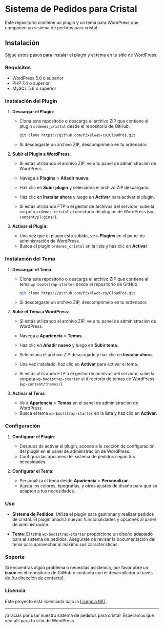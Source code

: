 # Sistema de Pedidos para Cristal

Este repositorio contiene un plugin y un tema para WordPress que componen un sistema de pedidos para cristal.

## Instalación

Sigue estos pasos para instalar el plugin y el tema en tu sitio de WordPress:

### Requisitos

- WordPress 5.0 o superior
- PHP 7.4 o superior
- MySQL 5.6 o superior

### Instalación del Plugin

1. **Descargar el Plugin**:
   - Clona este repositorio o descarga el archivo ZIP que contiene el plugin `ordenes_cristal` desde el repositorio de GitHub.

     ```bash
     git clone https://github.com/Pixelweb-co/CloudPos.git
     ```

   - Si descargaste un archivo ZIP, descomprímelo en tu ordenador.

2. **Subir el Plugin a WordPress**:
   - Si estás utilizando el archivo ZIP, ve a tu panel de administración de WordPress.
   - Navega a **Plugins** > **Añadir nuevo**.
   - Haz clic en **Subir plugin** y selecciona el archivo ZIP descargado.
   - Haz clic en **Instalar ahora** y luego en **Activar** para activar el plugin.

   - Si estás utilizando FTP o el gestor de archivos del servidor, sube la carpeta `ordenes_cristal` al directorio de plugins de WordPress (`wp-content/plugins/`).

3. **Activar el Plugin**:
   - Una vez que el plugin está subido, ve a **Plugins** en el panel de administración de WordPress.
   - Busca el plugin `ordenes_cristal` en la lista y haz clic en **Activar**.

### Instalación del Tema

1. **Descargar el Tema**:
   - Clona este repositorio o descarga el archivo ZIP que contiene el tema `wp-bootstrap-starter` desde el repositorio de GitHub.

     ```bash
     git clone https://github.com/Pixelweb-co/CloudPos.git
     ```

   - Si descargaste un archivo ZIP, descomprímelo en tu ordenador.

2. **Subir el Tema a WordPress**:
   - Si estás utilizando el archivo ZIP, ve a tu panel de administración de WordPress.
   - Navega a **Apariencia** > **Temas**.
   - Haz clic en **Añadir nuevo** y luego en **Subir tema**.
   - Selecciona el archivo ZIP descargado y haz clic en **Instalar ahora**.
   - Una vez instalado, haz clic en **Activar** para activar el tema.

   - Si estás utilizando FTP o el gestor de archivos del servidor, sube la carpeta `wp-bootstrap-starter` al directorio de temas de WordPress (`wp-content/themes/`).

3. **Activar el Tema**:
   - Ve a **Apariencia** > **Temas** en el panel de administración de WordPress.
   - Busca el tema `wp-bootstrap-starter` en la lista y haz clic en **Activar**.

### Configuración

1. **Configurar el Plugin**:
   - Después de activar el plugin, accede a la sección de configuración del plugin en el panel de administración de WordPress.
   - Configura las opciones del sistema de pedidos según tus necesidades.

2. **Configurar el Tema**:
   - Personaliza el tema desde **Apariencia** > **Personalizar**.
   - Ajusta los colores, tipografías, y otros ajustes de diseño para que se adapten a tus necesidades.

### Uso

- **Sistema de Pedidos**: Utiliza el plugin para gestionar y realizar pedidos de cristal. El plugin añadirá nuevas funcionalidades y opciones al panel de administración.
  
- **Tema**: El tema `wp-bootstrap-starter` proporciona un diseño adaptado para el sistema de pedidos. Asegúrate de revisar la documentación del tema para aprovechar al máximo sus características.


### Soporte

Si encuentras algún problema o necesitas asistencia, por favor abre un **issue** en el repositorio de GitHub o contacta con el desarrollador a través de [tu dirección de contacto].

### Licencia

Este proyecto está licenciado bajo la [Licencia MIT](LICENSE).

---

¡Gracias por usar nuestro sistema de pedidos para cristal! Esperamos que sea útil para tu sitio de WordPress.
